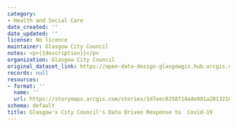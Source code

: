 ```yaml
---
category:
- Health and Social Care
date_created: ''
date_updated: ''
license: No licence
maintainer: Glasgow City Council
notes: <p>{{description}}</p>
organization: Glasgow City Council
original_dataset_link: https://open-data-design-glasgowgis.hub.arcgis.com/apps/GlasgowGIS::glasgows-city-councils-data-driven-response-to-covid-19
records: null
resources:
- format: ''
  name: ''
  url: https://storymaps.arcgis.com/stories/1d7eec0258714a4e991a2013218b10fd
schema: default
title: Glasgow's City Council's Data Driven Response to  Covid-19
---
```

